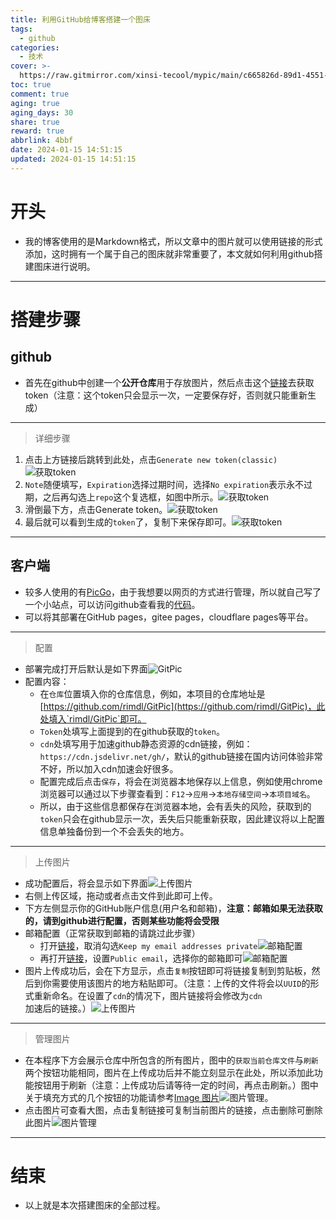 ```yaml
---
title: 利用GitHub给博客搭建一个图床
tags:
  - github
categories:
  - 技术
cover: >-
  https://raw.gitmirror.com/xinsi-tecool/mypic/main/c665826d-89d1-4551-8c4d-7a0917cd8506.png
toc: true
comment: true
aging: true
aging_days: 30
share: true
reward: true
abbrlink: 4bbf
date: 2024-01-15 14:51:15
updated: 2024-01-15 14:51:15
---
```

# 开头
- 我的博客使用的是Markdown格式，所以文章中的图片就可以使用链接的形式添加，这时拥有一个属于自己的图床就非常重要了，本文就如何利用github搭建图床进行说明。
******
# 搭建步骤
## github
- 首先在github中创建一个**公开仓库**用于存放图片，然后点击这个[链接](https://github.com/settings/tokens)去获取token（注意：这个token只会显示一次，一定要保存好，否则就只能重新生成）
******
> 详细步骤
1. 点击上方链接后跳转到此处，点击`Generate new token(classic)`![获取token](https://raw.gitmirror.com/xinsi-tecool/mypic/main/9ae83adc-781d-4c97-86f1-4cf4d450d4cb.png)
2. `Note`随便填写，`Expiration`选择过期时间，选择`No expiration`表示永不过期，之后再勾选上`repo`这个复选框，如图中所示。![获取token](https://raw.gitmirror.com/xinsi-tecool/mypic/main/2b15f147-6273-49dc-925f-eab1183a215f.png)
3. 滑倒最下方，点击Generate token。![获取token](https://raw.gitmirror.com/xinsi-tecool/mypic/main/e372ed90-343e-4e32-961c-0b5aec5c105e.png)
4. 最后就可以看到生成的`token`了，复制下来保存即可。![获取token](https://raw.gitmirror.com/xinsi-tecool/mypic/main/4da5c972-9838-4a7e-bfd9-d8b833ae8c7a.png)
******
## 客户端
- 较多人使用的有[PicGo](https://github.com/Molunerfinn/PicGo)，由于我想要以网页的方式进行管理，所以就自己写了一个小站点，可以访问github查看我的[代码](https://github.com/rimdl/GitPic)。
- 可以将其部署在GitHub pages，gitee pages，cloudflare pages等平台。
******
> 配置
- 部署完成打开后默认是如下界面![GitPic](https://raw.gitmirror.com/xinsi-tecool/mypic/main/7c601f13-5890-4e9d-95d3-30fc8e48f96f.png)
- 配置内容：
    - 在`仓库`位置填入你的仓库信息，例如，本项目的仓库地址是[https://github.com/rimdl/GitPic](https://github.com/rimdl/GitPic)，此处填入`rimdl/GitPic`即可。
    - `Token`处填写上面提到的在github获取的`token`。
    - `cdn`处填写用于加速github静态资源的cdn链接，例如：`https://cdn.jsdelivr.net/gh/`，默认的github链接在国内访问体验非常不好，所以加入cdn加速会好很多。
    - 配置完成后点击`保存`，将会在浏览器本地保存以上信息，例如使用chrome浏览器可以通过以下步骤查看到：`F12`->`应用`->`本地存储空间`->`本项目域名`。
    - 所以，由于这些信息都保存在浏览器本地，会有丢失的风险，获取到的`token`只会在github显示一次，丢失后只能重新获取，因此建议将以上配置信息单独备份到一个不会丢失的地方。
******
> 上传图片
- 成功配置后，将会显示如下界面![上传图片](https://raw.gitmirror.com/xinsi-tecool/mypic/main/3592165d-1dd9-4a2a-89c5-d94452f16b33.png)
- 右侧上传区域，拖动或者点击文件到此即可上传。
- 下方左侧显示你的GitHub账户信息(用户名和邮箱)，**注意：邮箱如果无法获取的，请到github进行配置，否则某些功能将会受限**
- 邮箱配置（正常获取到邮箱的请跳过此步骤）
    - 打开[链接](https://github.com/settings/emails)，取消勾选`Keep my email addresses private`![邮箱配置](https://raw.gitmirror.com/xinsi-tecool/mypic/main/d7f77bd1-333a-4fa8-85d0-c8b29b8560a5.png)
    - 再打开[链接](https://github.com/settings/profile)，设置`Public email`，选择你的邮箱即可![邮箱配置](https://raw.gitmirror.com/xinsi-tecool/mypic/main/ffba32c7-aabe-4f2a-85fc-4cbab4474b8a.png)
- 图片上传成功后，会在下方显示，点击`复制`按钮即可将链接复制到剪贴板，然后到你需要使用该图片的地方粘贴即可。（注意：上传的文件将会以`UUID`的形式重新命名。在设置了`cdn`的情况下，图片链接将会修改为`cdn`加速后的链接。）![上传图片](https://raw.gitmirror.com/xinsi-tecool/mypic/main/89d07d0f-5837-419f-8ff5-0e0dd18d04f6.png)
******
> 管理图片
- 在本程序下方会展示仓库中所包含的所有图片，图中的`获取当前仓库文件`与`刷新`两个按钮功能相同，图片在上传成功后并不能立刻显示在此处，所以添加此功能按钮用于刷新（注意：上传成功后请等待一定的时间，再点击刷新。）图中关于填充方式的几个按钮的功能请参考[Image 图片](https://element-plus.org/zh-CN/component/image.html)![图片管理](https://raw.gitmirror.com/xinsi-tecool/mypic/main/e99ea3fa-f9f1-454b-a1cb-a33c6768bc5a.png)。
- 点击图片可查看大图，点击复制链接可复制当前图片的链接，点击删除可删除此图片![图片管理](https://raw.gitmirror.com/xinsi-tecool/mypic/main/a7a19bdf-b630-454b-8a41-d536432c99c3.png)
******
# 结束
- 以上就是本次搭建图床的全部过程。